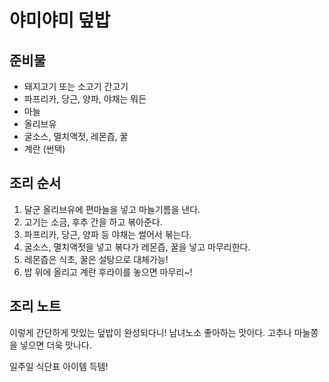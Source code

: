 # 야미야미 덮밥
## 준비물
- 돼지고기 또는 소고기 간고기
- 파프리카, 당근, 양파, 야채는 뭐든
- 마늘
- 올리브유 
- 굴소스, 멸치액젓, 레몬즙, 꿀
- 계란 (썬택)

## 조리 순서
1. 달군 올리브유에 편마늘을 넣고 마늘기름을 낸다. 
2. 고기는 소금, 후추 간을 하고 볶아준다. 
3. 파프리카, 당근, 양파 등 야채는 썰어서 볶는다.
4. 굴소스, 멸치액젓을 넣고 볶다가 레몬즙, 꿀을 넣고 마무리한다.
5. 레몬즙은 식초, 꿀은 설탕으로 대체가능!
6. 밥 위에 올리고 계란 후라이를 놓으면 마무리~!

## 조리 노트
이렇게 간단하게 맛있는 덮밥이 완성되다니!
남녀노소 좋아하는 맛이다. 
고추나 마늘쫑을 넣으면 더욱 맛나다. 

일주일 식단표 아이템 득템!